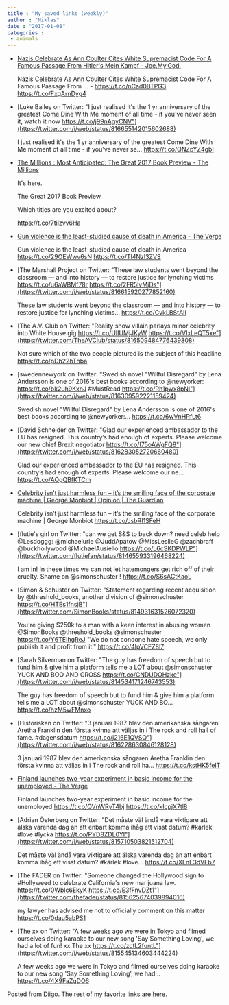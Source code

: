 ```yaml
---
title : "My saved links (weekly)"
author : "Niklas"
date : "2017-01-08"
categories : 
 - animals
---
```


- [Nazis Celebrate As Ann Coulter Cites White Supremacist Code For A Famous Passage From Hitler's Mein Kampf - Joe.My.God.](http://www.joemygod.com/2017/01/05/nazis-celebrate-as-ann-coulter-cites-white-supremacist-code/)
    
    Nazis Celebrate As Ann Coulter Cites White Supremacist Code For A Famous Passage From ... - https://t.co/nCad0BTPG3 https://t.co/FxgArnDyg4
    
- [Luke Bailey on Twitter: "I just realised it's the 1 yr anniversary of the greatest Come Dine With Me moment of all time - if you've never seen it, watch it now https://t.co/j99nAgyCNV"](https://twitter.com/i/web/status/816655142015602688)
    
    I just realised it's the 1 yr anniversary of the greatest Come Dine With Me moment of all time - if you've never se… https://t.co/QNZpYZ4gbI
    
- [The Millions : Most Anticipated: The Great 2017 Book Preview - The Millions](http://www.themillions.com/2017/01/most-anticipated-the-great-2017-book-preview.html)
    
    It's here.
    
    The Great 2017 Book Preview.
    
    Which titles are you excited about?
    
    https://t.co/7tilzvv6Ha
    
- [Gun violence is the least-studied cause of death in America - The Verge](http://www.theverge.com/2017/1/3/14153572/gun-violence-funding-dickey-amendment-cd-shootings?utm_campaign=theverge&utm_content=chorus&utm_medium=social&utm_source=twitter)
    
    Gun violence is the least-studied cause of death in America https://t.co/29OEWwv6sN https://t.co/TI4Nzl3ZVS
    
- [The Marshall Project on Twitter: "These law students went beyond the classroom — and into history — to restore justice for lynching victims https://t.co/u6aWBMf78r https://t.co/2FR5lvMjDs"](https://twitter.com/i/web/status/816615920277852160)
    
    These law students went beyond the classroom — and into history — to restore justice for lynching victims… https://t.co/CvkLBStAIl
    
- [The A.V. Club on Twitter: "Reality show villain parlays minor celebrity into White House gig https://t.co/UIIUMjJKyW https://t.co/VIxLeQT5xe"](https://twitter.com/TheAVClub/status/816509484776439808)
    
    Not sure which of the two people pictured is the subject of this headline https://t.co/pDh22hThba
    
- [swedennewyork on Twitter: "Swedish novel "Willful Disregard" by Lena Andersson is one of 2016's best books according to @newyorker: https://t.co/bk2uh9KxnJ #MustRead https://t.co/Rh1pwx8pNl"](https://twitter.com/i/web/status/816309592221159424)
    
    Swedish novel "Willful Disregard" by Lena Andersson is one of 2016's best books according to @newyorker:… https://t.co/6wVnHRfLt6
    
- [David Schneider on Twitter: "Glad our experienced ambassador to the EU has resigned. This country’s had enough of experts. Please welcome our new chief Brexit negotiator https://t.co/I75oAWgFQ8"](https://twitter.com/i/web/status/816283052720660480)
    
    Glad our experienced ambassador to the EU has resigned. This country’s had enough of experts. Please welcome our ne… https://t.co/AQgQBfKTCm
    
- [Celebrity isn’t just harmless fun – it’s the smiling face of the corporate machine | George Monbiot | Opinion | The Guardian](https://www.theguardian.com/commentisfree/2016/dec/20/celebrity-corporate-machine-fame-big-business-donald-trump-kim-kardashian?CMP=share_btn_tw)
    
    Celebrity isn’t just harmless fun – it’s the smiling face of the corporate machine | George Monbiot https://t.co/JsbRI1SFeH
    
- [flutie's girl on Twitter: "can we get S&S to back down? need celeb help @Lesdoggg: @michaelurie @JuddApatow @MissLeslieG @zachbraff @buckhollywood @MichaelAusiello https://t.co/L6cSKDPWLP"](https://twitter.com/flutiefan/status/814655933196468224)
    
    I am in! In these times we can not let hatemongers get rich off of their cruelty. Shame on @simonschuster ! https://t.co/S6sACtKaoL
    
- [Simon & Schuster on Twitter: "Statement regarding recent acquisition by @threshold\_books, another division of @simonschuster https://t.co/HTEs1fnsjB"](https://twitter.com/SimonBooks/status/814931631526072320)
    
    You're giving $250k to a man with a keen interest in abusing women @SimonBooks @threshold\_books @simonschuster https://t.co/Y6TEIhgReJ "We do not condone hate speech, we only publish it and profit from it." https://t.co/4lpVCFZ8l7
    
- [Sarah Silverman on Twitter: "The guy has freedom of speech but to fund him & give him a platform tells me a LOT about @simonschuster YUCK AND BOO AND GROSS https://t.co/CNDUDOHzke"](https://twitter.com/i/web/status/814534171246743553)
    
    The guy has freedom of speech but to fund him & give him a platform tells me a LOT about @simonschuster YUCK AND BO… https://t.co/hzM5wFMnxo
    
- [Historiskan on Twitter: "3 januari 1987 blev den amerikanska sångaren Aretha Franklin den första kvinna att väljas in i The rock and roll hall of fame. #dagensdatum https://t.co/j216E1QVSQ"](https://twitter.com/i/web/status/816228630846128128)
    
    3 januari 1987 blev den amerikanska sångaren Aretha Franklin den första kvinna att väljas in i The rock and roll ha… https://t.co/kstHK5feIT
    
- [Finland launches two-year experiment in basic income for the unemployed - The Verge](http://www.theverge.com/2017/1/3/14151836/finland-unemployed-basic-income?utm_campaign=theverge&utm_content=chorus&utm_medium=social&utm_source=twitter)
    
    Finland launches two-year experiment in basic income for the unemployed https://t.co/QVnWRyT4bj https://t.co/kIcpjX7tl8
    
- [Adrian Österberg on Twitter: "Det måste väl ändå vara viktigare att älska varenda dag än att enbart komma ihåg ett visst datum? #kärlek #love #lycka https://t.co/PYD8ZDL0YI"](https://twitter.com/i/web/status/815710503821512704)
    
    Det måste väl ändå vara viktigare att älska varenda dag än att enbart komma ihåg ett visst datum? #kärlek #love… https://t.co/XLnE3dVFb7
    
    
- [The FADER on Twitter: "Someone changed the Hollywood sign to #Hollyweed to celebrate California's new marijuana law. https://t.co/0Wblc6EkyK https://t.co/E3fFnvDZt1"](https://twitter.com/thefader/status/815625674039894016)
    
    my lawyer has advised me not to officially comment on this matter https://t.co/0dau5abPS1
    
- [The xx on Twitter: "A few weeks ago we were in Tokyo and filmed ourselves doing karaoke to our new song 'Say Something Loving', we had a lot of fun! xx The xx https://t.co/zctL2funtL"](https://twitter.com/i/web/status/815545134603444224)
    
    A few weeks ago we were in Tokyo and filmed ourselves doing karaoke to our new song 'Say Something Loving', we had… https://t.co/4X9FaZqDO6
    

Posted from [Diigo](https://www.diigo.com). The rest of my favorite links are [here](https://www.diigo.com/user/npivic).
